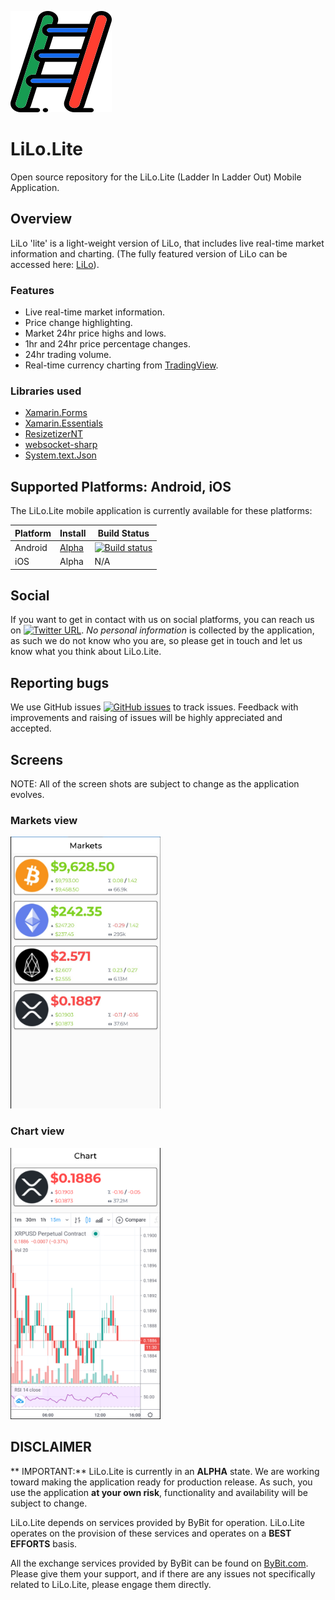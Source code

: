 ![LiLo](Screenshots/launcher_foreground.png "LiLo.Lite - logo")

# LiLo.Lite 
Open source repository for the LiLo.Lite (Ladder In Ladder Out) Mobile Application.

## Overview
LiLo 'lite' is a light-weight version of LiLo, that includes live real-time market information and charting. (The fully featured version of LiLo can be accessed here: [LiLo](https://georgeleithead.github.io/LiLo_Public/)).

### Features
- Live real-time market information.
- Price change highlighting.
- Market 24hr price highs and lows.
- 1hr and 24hr price percentage changes.
- 24hr trading volume.
- Real-time currency charting from [TradingView](https://uk.tradingview.com/).

### Libraries used
- [Xamarin.Forms](https://github.com/xamarin/Xamarin.Forms)
- [Xamarin.Essentials](https://github.com/xamarin/Essentials)
- [ResizetizerNT](https://github.com/Redth/ResizetizerNT)
- [websocket-sharp](https://github.com/PingmanTools/websocket-sharp/)
- [System.text.Json](https://github.com/dotnet/corefx)

## Supported Platforms: Android, iOS

The LiLo.Lite mobile application is currently available for these platforms:

| Platform | Install | Build Status |
| -------- | ------- | ------------ |
| Android  | [Alpha](https://install.appcenter.ms/users/george-internetwideworld.com/apps/LiLo.Lite.Android/releases/) | [![Build status](https://build.appcenter.ms/v0.1/apps/4a6daf54-3a40-41b5-b2b2-11f740b0b3c7/branches/master/badge)](https://appcenter.ms)       |
| iOS      | Alpha | N/A       |

## Social
If you want to get in contact with us on social platforms, you can reach us on [![Twitter URL](https://img.shields.io/twitter/url/https/twitter.com/LiLoMobileApp.svg?style=social&label=Follow%20%40LiLoMobileApp)](https://twitter.com/LiLoMobileApp).  *No personal information* is collected by the application, as such we do not know who you are, so please get in touch and let us know what you think about LiLo.Lite.

## Reporting bugs
We use GitHub issues [![GitHub issues](https://img.shields.io/github/issues/GeorgeLeithead/LiLo.Lite)](https://github.com/GeorgeLeithead/LiLo.Lite/issues) to track issues.  Feedback with improvements and raising of issues will be highly appreciated and accepted.

## Screens
NOTE: All of the screen shots are subject to change as the application evolves.

### Markets view
<img alt="Home view - Light theme" src="Screenshots/10.png" width="240" />

### Chart view
<img alt="Chart view" src="Screenshots/20.png" width="240" />

## DISCLAIMER

** IMPORTANT:** LiLo.Lite is currently in an **ALPHA** state. We are working toward making the application ready for production release. As such, you use the application **at your own risk**, functionality and availability will be subject to change.

LiLo.Lite depends on services provided by ByBit for operation.  LiLo.Lite operates on the provision of these services and operates on a **BEST EFFORTS** basis.

All the exchange services provided by ByBit can be found on [ByBit.com](https://www.bybit.com/).  Please give them your support, and if there are any issues not specifically related to LiLo.Lite, please engage them directly.